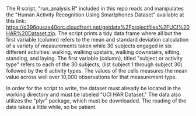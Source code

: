 
The R script, "run_analysis.R" included in this repo reads and manipulates the "Human Activity
 Recognition Using Smartphones Dataset" available at this 
link: https://d396qusza40orc.cloudfront.net/getdata%2Fprojectfiles%2FUCI%20HAR%20Dataset.zip. 
The script prints a tidy data frame where all but the first variable (column) refers to the mean
and standard deviation calculation of a variety of measurements taken while 30 subjects engaged
in six different activities: walking, walking upstairs, walking downstairs, sitting, standing, and laying.
The first variable (column), titled "subject or activity type" refers to each of the 30 subjects,
(list subject 1 through subject 30) followed by the 6 activity types. The values of the cells
measures the mean value across well over 10,000 observations for that measurement type.

In order for the script to write, the dataset must already be located in the working directory
and must be labeled "UCI HAR Dataset." The data also utilizes the "plyr" package, which must
be downloaded. The reading of the data takes a little while, so be patient.

